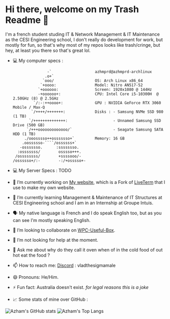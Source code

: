 # Hi there, welcome on my Trash Readme 👋

I'm a french student studing IT & Network Management & IT Maintenance as the CESI Engineering school, I don't really do development for work, but mostly for fun, so that's why most of my repos looks like trash/cringe, but hey, at least you there so that's great lol.

- 💻 My computer specs : 
  
                     -`                   azhmprd@azhmprd-archlinux
                    .o+`
                   `ooo/                  OS: Arch Linux x86_64
                  `+oooo:                 Model: Nitro AN517-52
                 `+oooooo:                Screen: 1920x1080 @ 144Hz
                 -+oooooo+:               CPU: Intel Core i5-10300H  @ 2.50GHz (8) @ 2.5GHz
               `/:-:++oooo+:              GPU : NVIDIA GeForce RTX 3060 Mobile / Max-Q 
              `/++++/+++++++:             Disks : - Samsung NVMe SSD 980 (1 TB)
             `/++++++++++++++:                    - Unnamed Samsung SSD Drive (500 GB)
            `/+++ooooooooooooo/`                  - Seagate Samsung SATA HDD (1 TB)
           ./ooosssso++osssssso+`         Memory: 16 GB
          .oossssso-````/ossssss+`        
         -osssssso.      :ssssssso.       
        :osssssss/        osssso+++.      
       /ossssssss/        +ssssooo/-
      /ossssso+/:-        -:/+osssso+-                            

- 💻 My Server Specs : 
TODO


- 🔭 I’m currently working on [My website](https://github.com/AzhamProdLive/AzhmPrdLiveTerm), which is a Fork of [LiveTerm](https://github.com/Cveinnt/LiveTerm) that I use to make my own website.

- 🌱 I’m currently learning Management & Maintenance of IT Structures at CESI Engineering school and I am in an Internship at Groupe Intuis.

- 🗣️ My native language is French and I do speak English too, but as you can see I'm mostly speaking English.

- 👯 I’m looking to collaborate on [WPC-Useful-Box](https://github.com/AzhamProdLive/WPC-Useful-Box).

- 🤔 I’m not looking for help at the moment. 

- 💬 Ask me about why do they call it oven when of in the cold food of out hot eat the food ?

- 📫 How to reach me: [Discord](Https://discord.com) : vladthesigmamale

- 😄 Pronouns: He/Him. 

- ⚡ Fun fact: Australia doesn't exist. *for legal reasons this is a joke*

- 📈 Some stats of mine over GitHub :
  
![Azham's GitHub stats](https://github-readme-stats.vercel.app/api?username=AzhamProdLive&show_icons=true&bg_color=00000000) 
![Azham's Top Langs](https://github-readme-stats.vercel.app/api/top-langs/?username=AzhamProdLive&layout=compact&bg_color=00000000)


